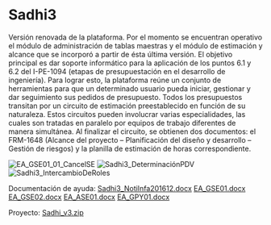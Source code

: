 # Sadhi3
Versión renovada de la plataforma. Por el momento se encuentran operativo el módulo de administración de tablas maestras y el módulo de estimación y alcance que se incorporó a partir de ésta última versión. El objetivo principal es dar soporte informático para la aplicación de los puntos 6.1 y 6.2 del I-PE-1094 (etapas de presupuestación en el desarrollo de ingeniería). Para lograr esto, la plataforma reúne un conjunto de herramientas para que un determinado usuario pueda iniciar, gestionar y dar seguimiento sus pedidos de presupuesto. Todos los presupuestos transitan por un circuito de estimación preestablecido en función de su naturaleza. Estos circuitos pueden involucrar varias especialidades, las cuales son tratadas en paralelo por equipos de trabajo diferentes de manera simultánea. Al finalizar el circuito, se obtienen dos documentos: el FRM-1648 (Alcance del proyecto – Planificación del diseño y desarrollo – Gestión de riesgos) y la planilla de estimación de horas correspondiente.


![EA_GSE01_01_CancelSE](https://user-images.githubusercontent.com/95475565/144593338-b07c03de-d2a7-4a9e-85fa-1afa66e1d5d1.gif)
![Sadhi3_DeterminaciónPDV](https://user-images.githubusercontent.com/95475565/144593351-27cac4c4-5b12-43d1-b7fe-77e674d4a683.gif)
![Sadhi3_IntercambioDeRoles](https://user-images.githubusercontent.com/95475565/144593371-99dbb137-9f81-4476-8cd0-65b5470d9da8.gif)


Documentación de ayuda:
[Sadhi3_NotiInfa201612.docx](https://github.com/German-Torres/Sadhi3/files/7649054/Sadhi3_NotiInfa201612.docx)
[EA_GSE01.docx](https://github.com/German-Torres/Sadhi3/files/7649045/EA_GSE01.docx)
[EA_GSE02.docx](https://github.com/German-Torres/Sadhi3/files/7649047/EA_GSE02.docx)
[EA_ASE01.docx](https://github.com/German-Torres/Sadhi3/files/7649043/EA_ASE01.docx)
[EA_GPY01.docx](https://github.com/German-Torres/Sadhi3/files/7649044/EA_GPY01.docx)

Proyecto:
[Sadhi_v3.zip](https://github.com/German-Torres/Sadhi3/files/7649168/Sadhi_v3.zip)
